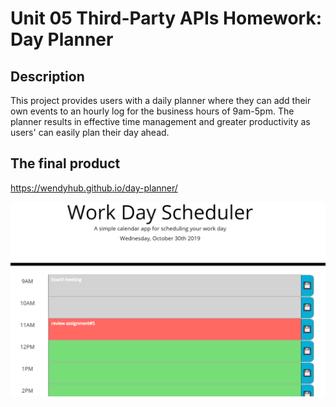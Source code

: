 # Unit 05 Third-Party APIs Homework: Day Planner




## Description

This project provides users with a daily planner where they can add their own events to an hourly log for the business hours of 9am-5pm. The planner results in effective time management and greater productivity as users' can easily plan their day ahead. 



## The final product
 https://wendyhub.github.io/day-planner/

<img src="example.png" alt="sample picture of daily planner"> 


